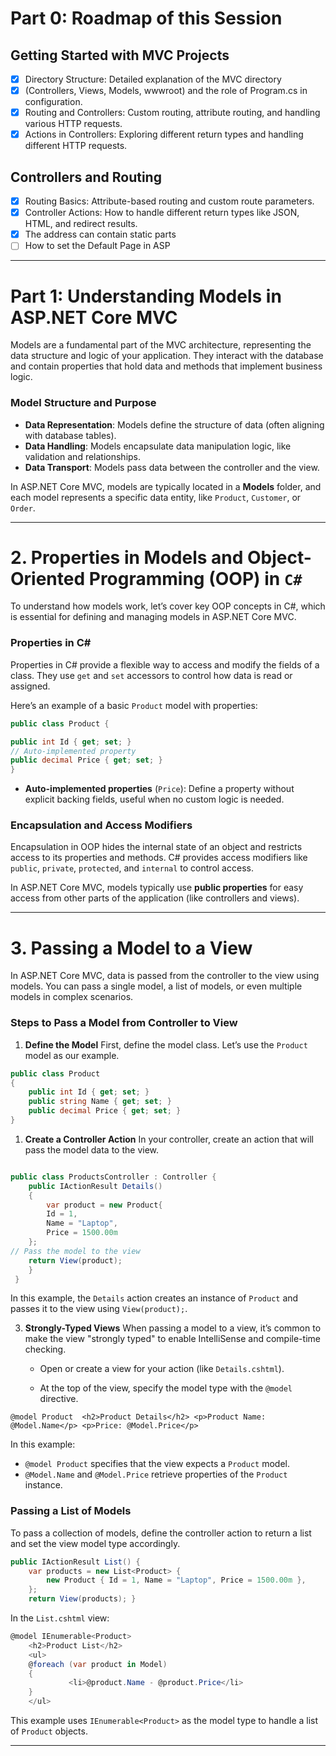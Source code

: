 # Part 0: Roadmap of this Session

## Getting Started with MVC Projects 
 - [x] Directory Structure: Detailed explanation of the MVC directory 
 - [x] (Controllers, Views, Models, wwwroot) and the role of Program.cs in  configuration. 
 - [x] Routing and Controllers: Custom routing, attribute routing, and  handling various HTTP requests. 
 - [x] Actions in Controllers: Exploring different return types and handling  different HTTP requests. 
## Controllers and Routing
- [x] Routing Basics: Attribute-based routing and custom route parameters. 
- [x] Controller Actions: How to handle different return types like JSON, HTML, and redirect results.
- [x] The address can contain static parts 
- [ ] How to set the Default Page in ASP 

---

# Part 1: Understanding Models in ASP.NET Core MVC

Models are a fundamental part of the MVC architecture, representing the data structure and logic of your application. They interact with the database and contain properties that hold data and methods that implement business logic.

### **Model Structure and Purpose**

- **Data Representation**: Models define the structure of data (often aligning with database tables).
- **Data Handling**: Models encapsulate data manipulation logic, like validation and relationships.
- **Data Transport**: Models pass data between the controller and the view.

In ASP.NET Core MVC, models are typically located in a **Models** folder, and each model represents a specific data entity, like `Product`, `Customer`, or `Order`.

---

# 2. Properties in Models and Object-Oriented Programming (OOP) in `C#`

To understand how models work, let’s cover key OOP concepts in C#, which is essential for defining and managing models in ASP.NET Core MVC.

### **Properties in C#**

Properties in C# provide a flexible way to access and modify the fields of a class. They use `get` and `set` accessors to control how data is read or assigned.

Here’s an example of a basic `Product` model with properties:


```c#
public class Product {

public int Id { get; set; }
// Auto-implemented property     
public decimal Price { get; set; }
}
```

- **Auto-implemented properties** (`Price`): Define a property without explicit backing fields, useful when no custom logic is needed.


### **Encapsulation and Access Modifiers**

Encapsulation in OOP hides the internal state of an object and restricts access to its properties and methods. C# provides access modifiers like `public`, `private`, `protected`, and `internal` to control access.

In ASP.NET Core MVC, models typically use **public properties** for easy access from other parts of the application (like controllers and views).

---

# 3. Passing a Model to a View

In ASP.NET Core MVC, data is passed from the controller to the view using models. You can pass a single model, a list of models, or even multiple models in complex scenarios.

### **Steps to Pass a Model from Controller to View**

1. **Define the Model** First, define the model class. Let’s use the `Product` model as our example.
    
```c#
public class Product 
{
	public int Id { get; set; }
	public string Name { get; set; }     
	public decimal Price { get; set; } 
}
```

1. **Create a Controller Action** In your controller, create an action that will pass the model data to the view.
    
```c#

public class ProductsController : Controller {
	public IActionResult Details()
	{
		var product = new Product{
		Id = 1,
		Name = "Laptop",
		Price = 1500.00m
	};
// Pass the model to the view
	return View(product);
	}
 }
```

In this example, the `Details` action creates an instance of `Product` and passes it to the view using `View(product);`.
    
3. **Strongly-Typed Views** When passing a model to a view, it’s common to make the view "strongly typed" to enable IntelliSense and compile-time checking.
    
    - Open or create a view for your action (like `Details.cshtml`).
        
    - At the top of the view, specify the model type with the `@model` directive.
        
```
@model Product  <h2>Product Details</h2> <p>Product Name: @Model.Name</p> <p>Price: @Model.Price</p>
```

    
In this example:

- `@model Product` specifies that the view expects a `Product` model.
- `@Model.Name` and `@Model.Price` retrieve properties of the `Product` instance.

### **Passing a List of Models**

To pass a collection of models, define the controller action to return a list and set the view model type accordingly.


```c#
public IActionResult List() {
	var products = new List<Product> {
		new Product { Id = 1, Name = "Laptop", Price = 1500.00m },         new Product { Id = 2, Name = "Smartphone", Price = 800.00m }     
	}; 
    return View(products); }
```

In the `List.cshtml` view:


```c#
@model IEnumerable<Product>  
	<h2>Product List</h2> 
	<ul>
	@foreach (var product in Model)
	{
	         <li>@product.Name - @product.Price</li>
    }
    </ul>
```

This example uses `IEnumerable<Product>` as the model type to handle a list of `Product` objects.

---


